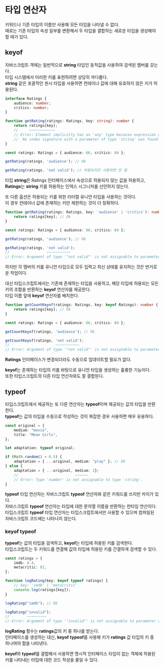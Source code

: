 # 타입 연산자

키워드나 기존 타입의 이름만 사용해 모든 타입을 나타낼 수 없다.  
때로는 기존 타입의 속성 일부를 변환해서 두 타입을 결합하는 새로운 타입을 생성해야 할 때가 있다.

## keyof
자바스크립트 객체는 일반적으로 **string** 타입인 동적값을 사용하여 검색된 멤버를 갖는다.  
타입 시스템에서 이러한 키를 표현하려면 상당히 까다롭다.  
**string** 같은 포괄적인 원시 타입을 사용하면 컨테이너 값에 대해 유효하지 않은 키가 허용된다.
```typescript
interface Ratings {
    audience: number;
    critics: number;
}

function getRating(ratings: Ratings, key: string): number {
    return ratings[key];
    //     ~~~~~~~~~~~~
    // Error: Element implicitly has an 'any' type because expression of type 'string' can't be used to index type 'Ratings'.
    //  No index signature with a parameter of type 'string' was found on type 'Ratings'.
}

const ratings: Ratings = { audience: 66, critics: 84 };

getRating(ratings, 'audience'); // Ok

getRating(ratings, 'not valid'); // 허용되지만 사용하면 안 됨
```
타입 **string**은 Ratings 인터페이스에서 속성으로 허용되지 않는 값을 허용하고,  
**Ratings**는 **string** 키를 허용하는 인덱스 시그니처를 선언하지 않는다.

또 다른 옵션은 허용되는 키를 위한 리터럴 유니언 타입을 사용하는 것이다.  
이 경우 컨테이너 값에 존재하는 키만 제한하는 것이 더 정확하다.
```typescript
function getRating(ratings: Ratings, key: 'audience' | 'critics'): number {
    return ratings[key]; // Ok
}

const ratings: Ratings = { audience: 66, critics: 84 };

getRating(ratings, 'audience'); // Ok

getRating(ratings, 'not valid');
//                 ~~~~~~~~~~~
// Error: Argument of type '"not valid"' is not assignable to parameter of type '"audience" | "critics"'.
```
하지만 각 멤버의 키를 유니언 타입으로 모두 입력고 최신 상태를 유지하는 것은 번거로운 작업이다. 

대신 타입스크립트에서는 기존에 존재하는 타입을 사용하고, 해당 타입에 허용되는 모든 키의 조합을 반환하는 **keyof** 연산자를 제공한다.  
타입 이름 앞에 **keyof** 연산자를 배치한다.
```typescript
function getCountKeyof(ratings: Ratings, key: keyof Ratings): number {
    return ratings[key]; // Ok
}

const ratings: Ratings = { audience: 66, critics: 84 };

getCountKeyof(ratings, 'audience'); // Ok

getCountKeyof(ratings, 'not valid');
//                     ~~~~~~~~~~~
// Error: Argument of type '"not valid"' is not assignable to parameter of type 'keyof Ratings'.
```
**Ratings** 인터페이스가 변경되더라도 수동으로 업데이트할 필요가 없다.

**keyof**는 존재하는 타입의 키를 바탕으로 유니언 타입을 생성하는 훌륭한 기능이다.  
또한 타입스크립트의 다른 타입 연산자와도 잘 결합된다.

## typeof
타입스크립트에서 제공하는 또 다른 연산자는 **typeof**이며 제공되는 값의 타입을 반환한다.  
**typeof**는 값의 타입을 수동으로 작성하는 것이 복잡한 경우 사용하면 매우 유용하다.
```typescript
const original = {
    medium: "movie",
    title: "Mean Girls",
};

let adaptation: typeof original;

if (Math.random() > 0.5) {
    adaptation = { ...original, medium: "play" }; // Ok
} else {
    adaptation = { ...original, medium: 2};
    //                          ~~~~~~
    // Error: Type 'number' is not assignable to type 'string'.
}
```

**typeof** 타입 연산자는 자바스크립트 **typeof** 연산자와 같은 키워드를 쓰지만 차이가 있다.  
자바스크립트 **typeof** 연산자는 타입에 대한 문자열 이름을 반환하는 런타임 연산이다.  
타입스크립트 **typeof** 타입 연산자는 타입스크립트에서만 사용할 수 있으며 컴파일된 자바스크립트 코드에는 나타나지 않는다.

### keyof typeof
**typeof**는 값의 타입을 검색하고, **keyof**는 타입에 허용된 키를 검색한다.  
타입스크립트는 두 키워드를 연결해 값의 타입에 허용된 키를 간결하게 검색할 수 있다.
```typescript
const ratings = {
    imdb: 8.4,
    metacritic: 82,
};

function logRating(key: keyof typeof ratings) {
    // key: 'imdb' | 'metacritic'
    console.log(ratings[key]);
}

logRating("imdb"); // Ok

logRating("invalid");
//        ~~~~~~~~~
// Error: Argument of type '"invalid"' is not assignable to parameter of type '"imdb" | "metacritic"'.
```
**logRating** 함수는 **ratings**값의 키 중 하나를 받는다.  
인터페이스를 생성하는 대신, **keyof** **typeof**를 사용해 키가 **ratings** 값 타입의 키 중 하나여야 함을 나타낸다.

**keyof**와 **typeof**를 결합해서 사용하면 명시적 인터페이스 타입이 없는 객체에 허용된 키를 나타내는 타입에 대한 코드 작성을 줄일 수 있다.